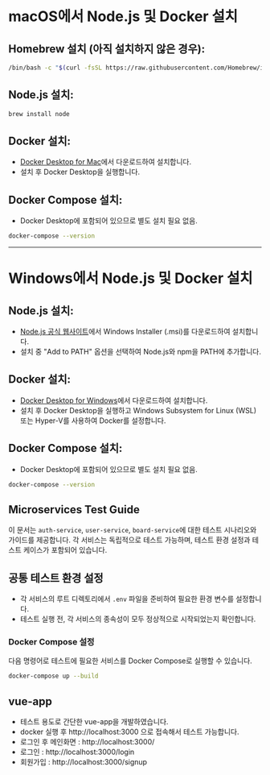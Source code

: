 
# macOS에서 Node.js 및 Docker 설치

## Homebrew 설치 (아직 설치하지 않은 경우):
```bash
/bin/bash -c "$(curl -fsSL https://raw.githubusercontent.com/Homebrew/install/HEAD/install.sh)"
```

## Node.js 설치:
```bash
brew install node
```

## Docker 설치:
- [Docker Desktop for Mac](https://www.docker.com/products/docker-desktop)에서 다운로드하여 설치합니다.
- 설치 후 Docker Desktop을 실행합니다.

## Docker Compose 설치:
- Docker Desktop에 포함되어 있으므로 별도 설치 필요 없음.
```bash
docker-compose --version
```

---

# Windows에서 Node.js 및 Docker 설치

## Node.js 설치:
- [Node.js 공식 웹사이트](https://nodejs.org/)에서 Windows Installer (.msi)를 다운로드하여 설치합니다.
- 설치 중 "Add to PATH" 옵션을 선택하여 Node.js와 npm을 PATH에 추가합니다.

## Docker 설치:
- [Docker Desktop for Windows](https://www.docker.com/products/docker-desktop)에서 다운로드하여 설치합니다.
- 설치 후 Docker Desktop을 실행하고 Windows Subsystem for Linux (WSL) 또는 Hyper-V를 사용하여 Docker를 설정합니다.

## Docker Compose 설치:
- Docker Desktop에 포함되어 있으므로 별도 설치 필요 없음.
```bash
docker-compose --version
```


## Microservices Test Guide

이 문서는 `auth-service`, `user-service`, `board-service`에 대한 테스트 시나리오와 가이드를 제공합니다. 각 서비스는 독립적으로 테스트 가능하며, 테스트 환경 설정과 테스트 케이스가 포함되어 있습니다.

## 공통 테스트 환경 설정

- 각 서비스의 루트 디렉토리에서 `.env` 파일을 준비하여 필요한 환경 변수를 설정합니다.
- 테스트 실행 전, 각 서비스의 종속성이 모두 정상적으로 시작되었는지 확인합니다.

### Docker Compose 설정

다음 명령어로 테스트에 필요한 서비스를 Docker Compose로 실행할 수 있습니다.

```bash
docker-compose up --build
```

## vue-app
- 테스트 용도로 간단한 vue-app을 개발하였습니다.
- docker 실행 후 http://localhost:3000 으로 접속해서 테스트 가능합니다.
- 로그인 후 메인화면 : http://localhost:3000/
- 로그인 : http://localhost:3000/login
- 회원가입 : http://localhost:3000/signup